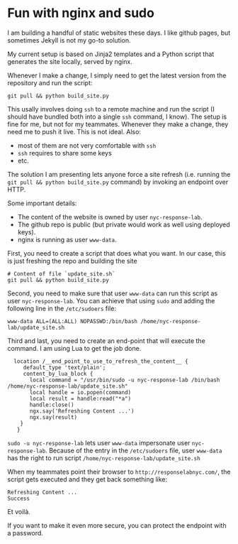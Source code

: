 # Fun with nginx and sudo

I am building a handful of static websites these days. I like github pages, but sometimes Jekyll is not my go-to solution.

My current setup is based on Jinja2 templates and a Python script that generates the site locally, served by nginx.

Whenever I make a change, I simply need to get the latest version from the repository and run the script:
```
git pull && python build_site.py
```

This usally involves doing `ssh` to a remote machine and run the script (I should have bundled both into a single `ssh` command, I know).
The setup is fine for me, but not for my teammates. Whenever they make a change, they need me to push it live. This is not ideal.
Also:
* most of them are not very comfortable with `ssh`
* `ssh` requires to share some keys
* etc.

The solution I am presenting lets anyone force a site refresh (i.e. running the `git pull && python build_site.py` command) by invoking an endpoint over HTTP.

Some important details:
* The content of the website is owned by user `nyc-response-lab`.
* The github repo is public (but private would work as well using deployed keys).
* nginx is running as user `www-data`.

First, you need to create a script that does what you want.
In our case, this is just freshing the repo and building the site
```
# Content of file `update_site.sh`
git pull && python build_site.py
```

Second, you need to make sure that user `www-data` can run this script as user `nyc-response-lab`. You can achieve that using `sudo` and adding the following line in the `/etc/sudoers` file:
```
www-data ALL=(ALL:ALL) NOPASSWD:/bin/bash /home/nyc-response-lab/update_site.sh
```

Third and last, you need to create an end-point that will execute the command. I am using Lua to get the job done.
```
  location /__end_point_to_use_to_refresh_the_content__ {
     default_type 'text/plain';
     content_by_lua_block {
       local command = "/usr/bin/sudo -u nyc-response-lab /bin/bash /home/nyc-response-lab/update_site.sh"
       local handle = io.popen(command)
       local result = handle:read("*a")
       handle:close()
       ngx.say('Refreshing Content ...')
       ngx.say(result)
    }
   }
```

`sudo -u nyc-response-lab` lets user `www-data` impersonate user `nyc-response-lab`.
Because of the entry in the `/etc/sudoers` file, user `www-data` has the right to run script `/home/nyc-response-lab/update_site.sh`

When my teammates point their browser to `http://responselabnyc.com/`, the script gets executed and they get back something like:
```
Refreshing Content ...
Success
```

Et voilà.

If you want to make it even more secure, you can protect the endpoint with a password.



